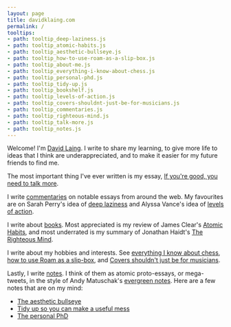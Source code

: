 ```yaml
---
layout: page
title: davidklaing.com
permalink: /
tooltips: 
- path: tooltip_deep-laziness.js
- path: tooltip_atomic-habits.js
- path: tooltip_aesthetic-bullseye.js
- path: tooltip_how-to-use-roam-as-a-slip-box.js
- path: tooltip_about-me.js
- path: tooltip_everything-i-know-about-chess.js
- path: tooltip_personal-phd.js
- path: tooltip_tidy-up.js
- path: tooltip_bookshelf.js
- path: tooltip_levels-of-action.js
- path: tooltip_covers-shouldnt-just-be-for-musicians.js
- path: tooltip_commentaries.js
- path: tooltip_righteous-mind.js
- path: tooltip_talk-more.js
- path: tooltip_notes.js
---
```


Welcome! I'm <a id="about-me" class="internal-link" href="/about-me/">David Laing</a>. I write to share my learning, to give more life to ideas that I think are underappreciated, and to make it easier for my future friends to find me.

The most important thing I've ever written is my essay, <a id="talk-more" class="internal-link" href="/talk-more/">If you're good, you need to talk more</a>.

I write <a id="commentaries" class="internal-link" href="/commentaries/">commentaries</a> on notable essays from around the web. My favourites are on Sarah Perry's idea of <a id="deep-laziness" class="internal-link" href="/deep-laziness/">deep laziness</a> and Alyssa Vance's idea of <a id="levels-of-action" class="internal-link" href="/levels-of-action/">levels of action</a>.

I write about <a id="bookshelf" class="internal-link" href="/bookshelf/">books</a>. Most appreciated is my review of James Clear's <a id="atomic-habits" class="internal-link" href="/atomic-habits/">Atomic Habits</a>, and most underrated is my summary of Jonathan Haidt's <a id="righteous-mind" class="internal-link" href="/righteous-mind/">The Righteous Mind</a>.

I write about my hobbies and interests. See <a id="everything-i-know-about-chess" class="internal-link" href="/everything-i-know-about-chess/">everything I know about chess</a>, <a id="how-to-use-roam-as-a-slip-box" class="internal-link" href="/how-to-use-roam-as-a-slip-box/">how to use Roam as a slip-box</a>, and <a id="covers-shouldnt-just-be-for-musicians" class="internal-link" href="/covers-shouldnt-just-be-for-musicians/">Covers shouldn't just be for musicians</a>.

Lastly, I write <a id="notes" class="internal-link" href="/notes/">notes</a>. I think of them as atomic proto-essays, or mega-tweets, in the style of Andy Matuschak's <a class="external-link" href="https://notes.andymatuschak.org/z4SDCZQeRo4xFEQ8H4qrSqd68ucpgE6LU155C">evergreen notes</a>. Here are a few notes that are on my mind:

* <a id="aesthetic-bullseye" class="internal-link" href="/aesthetic-bullseye/">The aesthetic bullseye</a>
* <a id="tidy-up" class="internal-link" href="/tidy-up/">Tidy up so you can make a useful mess</a>
* <a id="personal-phd" class="internal-link" href="/personal-phd/">The personal PhD</a>
